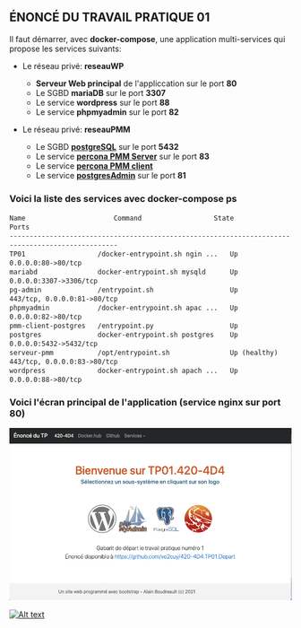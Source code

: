 ## ÉNONCÉ DU TRAVAIL PRATIQUE 01

Il faut démarrer, avec **docker-compose**, une application multi-services qui propose les services suivants:

* Le réseau privé: **reseauWP**
  * **Serveur Web principal** de l'appliccation sur le port **80**
  * Le SGBD **mariaDB** sur le port **3307**
  * Le service **wordpress** sur le port **88**
  * Le service **phpmyadmin** sur le port **82**

* Le réseau privé: **reseauPMM**
  * Le SGBD <a href="https://hub.docker.com/_/postgres">**postgreSQL**</a>  sur le port **5432**
  * Le service <a href="https://hub.docker.com/r/percona/pmm-server">**percona PMM Server**</a> sur le port **83**
  * Le service <a href="https://hub.docker.com/r/perconalab/pmm-client">**percona PMM client** </a>
  * Le service <a href="https://hub.docker.com/r/dpage/pgadmin4">**postgresAdmin**</a> sur le port **81**  
  
  
### Voici la liste des services avec docker-compose ps
	Name                      Command                  State                  Ports
 	-------------------------------------------------------------------------------------------------
 	TP01                  /docker-entrypoint.sh ngin ...   Up             0.0.0.0:80->80/tcp
 	mariabd               docker-entrypoint.sh mysqld      Up             0.0.0.0:3307->3306/tcp
 	pg-admin              /entrypoint.sh                   Up             443/tcp, 0.0.0.0:81->80/tcp
 	phpmyadmin            /docker-entrypoint.sh apac ...   Up             0.0.0.0:82->80/tcp
 	pmm-client-postgres   /entrypoint.py                   Up
 	postgres              docker-entrypoint.sh postgres    Up             0.0.0.0:5432->5432/tcp
 	serveur-pmm           /opt/entrypoint.sh               Up (healthy)   443/tcp, 0.0.0.0:83->80/tcp
 	wordpress             docker-entrypoint.sh apach ...   Up             0.0.0.0:88->80/tcp  
  
  
### Voici l'écran principal de l'application (service nginx sur port 80)
<a href="#">![Écran de l'application](ecran-depart.png)</a>



[![Alt text](https://img.youtube.com/vi/VID/0.jpg)](https://www.youtube.com/watch?v=VID)
